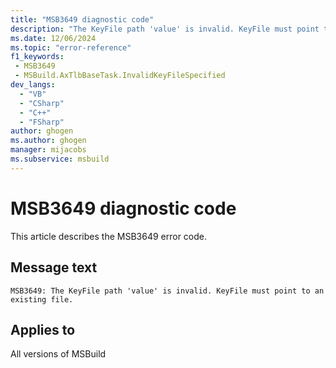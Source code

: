 ```yaml
---
title: "MSB3649 diagnostic code"
description: "The KeyFile path 'value' is invalid. KeyFile must point to an existing file."
ms.date: 12/06/2024
ms.topic: "error-reference"
f1_keywords:
 - MSB3649
 - MSBuild.AxTlbBaseTask.InvalidKeyFileSpecified
dev_langs:
  - "VB"
  - "CSharp"
  - "C++"
  - "FSharp"
author: ghogen
ms.author: ghogen
manager: mijacobs
ms.subservice: msbuild
---
```


# MSB3649 diagnostic code

<!-- :::ErrorDefinitionDescription::: -->
<!-- :::editable-content name="introDescription"::: -->
This article describes the MSB3649 error code.
<!-- :::editable-content-end::: -->

## Message text

`MSB3649: The KeyFile path 'value' is invalid. KeyFile must point to an existing file.`

<!-- :::editable-content name="postOutputDescription"::: -->
<!--
{StrBegin="MSB3649: "}
-->
<!-- :::editable-content-end::: -->
<!-- :::ErrorDefinitionDescription-end::: -->

## Applies to

All versions of MSBuild
